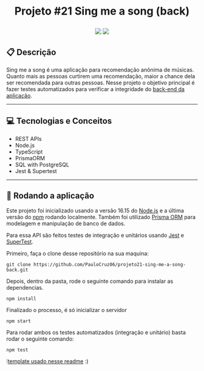 # <p align = "center"> Projeto #21 Sing me a song (back) </p>


<p align = "center">
   <img src="https://img.shields.io/badge/author-PauloCruz06-4dae71?style=flat-square" />
   <img src="https://img.shields.io/github/languages/count/PauloCruz06/projeto21-sing-me-a-song-back?color=4dae71&style=flat-square" />
</p>


##  :clipboard: Descrição

Sing me a song é uma aplicação para recomendação anônima de músicas. Quanto mais as pessoas curtirem uma recomendação, maior a chance dela ser recomendada para outras pessoas. Nesse projeto o objetivo principal é fazer testes automatizados para verificar a integridade do [back-end da aplicação](https://github.com/driven-projects/sing-me-a-song/tree/main/back-end).

***

## :computer:	 Tecnologias e Conceitos

- REST APIs
- Node.js
- TypeScript
- PrismaORM
- SQL with PostgreSQL
- Jest & Supertest


***

## 🏁 Rodando a aplicação

Este projeto foi inicializado usando a versão 16.15 do [Node.js](https://nodejs.org/en/download/) e a última versão do [npm](https://www.npmjs.com/) rodando localmente. Também foi utilizado [Prisma ORM](https://github.com/prisma/prisma) para modelagem e manipulação de banco de dados.

Para essa API são feitos testes de integração e unitários usando [Jest](https://github.com/facebook/jest) e [SuperTest](https://github.com/visionmedia/supertest).

Primeiro, faça o clone desse repositório na sua maquina:

```
git clone https://github.com/PauloCruz06/projeto21-sing-me-a-song-back.git
```

Depois, dentro da pasta, rode o seguinte comando para instalar as dependencias.

```
npm install
```

Finalizado o processo, é só inicializar o servidor
```
npm start
```

Para rodar ambos os testes automatizados (integração e unitário) basta rodar o seguinte comando:
```
npm test
```

:grey_exclamation:[template usado nesse readme](https://gist.github.com/luanalessa/7f98467a5ed62d00dcbde67d4556a1e4#file-readme-md) :)